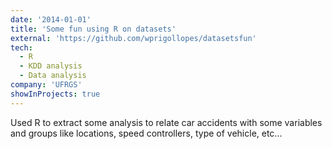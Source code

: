 ```yaml
---
date: '2014-01-01'
title: 'Some fun using R on datasets'
external: 'https://github.com/wprigollopes/datasetsfun'
tech:
  - R
  - KDD analysis
  - Data analysis
company: 'UFRGS'
showInProjects: true
---
```


Used R to extract some analysis to relate car accidents with some variables and groups like locations, speed controllers, type of vehicle, etc...
